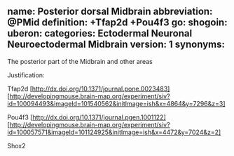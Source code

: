 name: Posterior dorsal Midbrain
abbreviation: @PMid
definition: +Tfap2d +Pou4f3
go:
shogoin: 
uberon: 
categories: Ectodermal Neuronal Neuroectodermal Midbrain
version: 1
synonyms:
---

The posterior part of the Midbrain and other areas

Justification:


Tfap2d [http://dx.doi.org/10.1371/journal.pone.0023483]
[http://developingmouse.brain-map.org/experiment/siv?id=100094493&imageId=101540562&initImage=ish&x=4864&y=7296&z=3]

Pou4f3 [http://dx.doi.org/10.1371/journal.pgen.1001122]
[http://developingmouse.brain-map.org/experiment/siv?id=100057571&imageId=101124925&initImage=ish&x=4472&y=7024&z=2]

Shox2